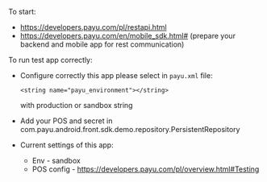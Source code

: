 To start:
* https://developers.payu.com/pl/restapi.html
* https://developers.payu.com/en/mobile_sdk.html# (prepare your backend and mobile app for rest communication)

To run test app correctly:
* Configure correctly this app please select in `payu.xml` file:
  ```
  <string name="payu_environment"></string>
  ```
   with production or sandbox string

* Add your POS and secret in com.payu.android.front.sdk.demo.repository.PersistentRepository
* Current settings of this app:
  * Env - sandbox
  * POS config - https://developers.payu.com/pl/overview.html#Testing
